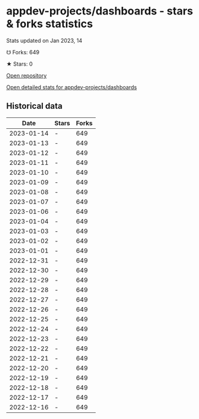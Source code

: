 # appdev-projects/dashboards - stars & forks statistics

Stats updated on Jan 2023, 14

☋ Forks: 649

★ Stars: 0

[Open repository](https://github.com/appdev-projects/dashboards)

[Open detailed stats for appdev-projects/dashboards](https://reviewgithub.com/rep/appdev-projects/dashboards)

## Historical data
| Date | Stars | Forks |
|------|-------|-------|
| 2023-01-14 | - | 649 | 
| 2023-01-13 | - | 649 | 
| 2023-01-12 | - | 649 | 
| 2023-01-11 | - | 649 | 
| 2023-01-10 | - | 649 | 
| 2023-01-09 | - | 649 | 
| 2023-01-08 | - | 649 | 
| 2023-01-07 | - | 649 | 
| 2023-01-06 | - | 649 | 
| 2023-01-04 | - | 649 | 
| 2023-01-03 | - | 649 | 
| 2023-01-02 | - | 649 | 
| 2023-01-01 | - | 649 | 
| 2022-12-31 | - | 649 | 
| 2022-12-30 | - | 649 | 
| 2022-12-29 | - | 649 | 
| 2022-12-28 | - | 649 | 
| 2022-12-27 | - | 649 | 
| 2022-12-26 | - | 649 | 
| 2022-12-25 | - | 649 | 
| 2022-12-24 | - | 649 | 
| 2022-12-23 | - | 649 | 
| 2022-12-22 | - | 649 | 
| 2022-12-21 | - | 649 | 
| 2022-12-20 | - | 649 | 
| 2022-12-19 | - | 649 | 
| 2022-12-18 | - | 649 | 
| 2022-12-17 | - | 649 | 
| 2022-12-16 | - | 649 | 

